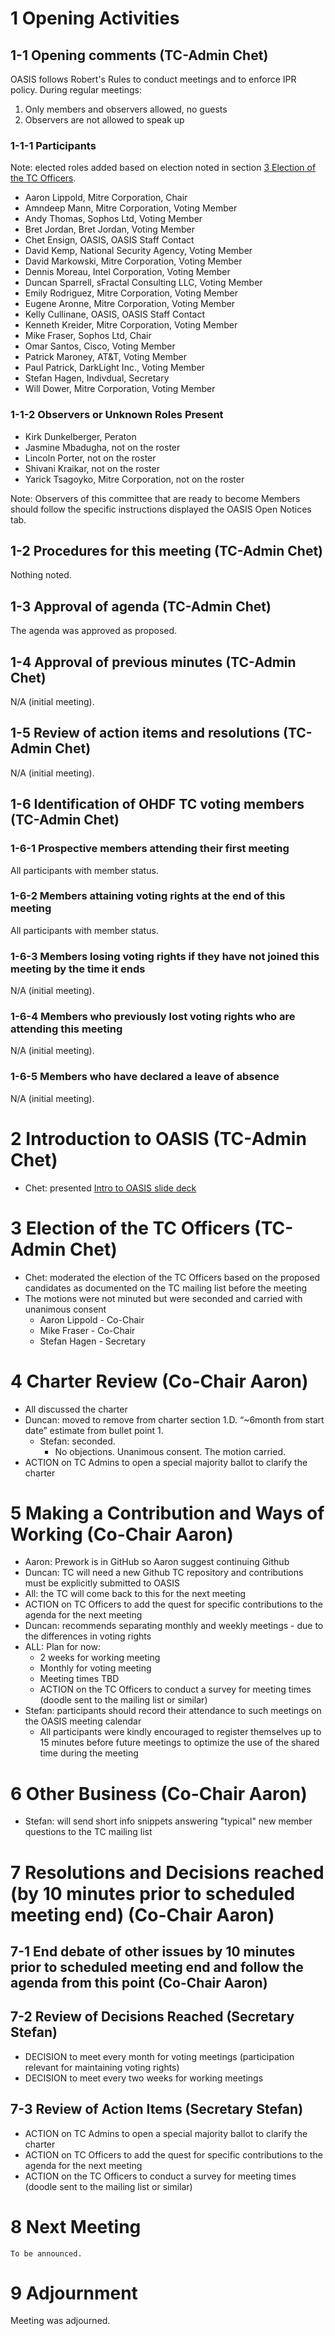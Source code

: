 # 1 Opening Activities

## 1-1 Opening comments (TC-Admin Chet)

OASIS follows Robert's Rules to conduct meetings and to enforce IPR policy. During regular meetings:

1. Only members and observers allowed, no guests
1. Observers are not allowed to speak up

### 1-1-1 Participants

Note: elected roles added based on election noted in section [3 Election of the TC Officers](#3-election-of-the-tc-officers-tc-admin-chet).

* Aaron Lippold, Mitre Corporation, Chair
* Amndeep Mann, Mitre Corporation, Voting Member
* Andy Thomas, Sophos Ltd, Voting Member
* Bret Jordan, Bret Jordan, Voting Member
* Chet Ensign, OASIS, OASIS Staff Contact
* David Kemp, National Security Agency, Voting Member
* David Markowski, Mitre Corporation, Voting Member
* Dennis Moreau, Intel Corporation, Voting Member
* Duncan Sparrell, sFractal Consulting LLC, Voting Member
* Emily Rodriguez, Mitre Corporation, Voting Member
* Eugene Aronne, Mitre Corporation, Voting Member
* Kelly Cullinane, OASIS, OASIS Staff Contact
* Kenneth Kreider, Mitre Corporation, Voting Member
* Mike Fraser, Sophos Ltd, Chair
* Omar Santos, Cisco, Voting Member
* Patrick Maroney, AT&T, Voting Member
* Paul Patrick, DarkLight Inc., Voting Member
* Stefan Hagen, Indivdual, Secretary
* Will Dower, Mitre Corporation, Voting Member

### 1-1-2 Observers or Unknown Roles Present

* Kirk Dunkelberger, Peraton
* Jasmine Mbadugha, not on the roster
* Lincoln Porter, not on the roster
* Shivani Kraikar, not on the roster
* Yarick Tsagoyko, Mitre Corporation, not on the roster

Note: Observers of this committee that are ready to become Members should follow the specific instructions displayed the OASIS Open Notices tab.

## 1-2 Procedures for this meeting (TC-Admin Chet)

Nothing noted.

## 1-3 Approval of agenda (TC-Admin Chet)

The agenda was approved as proposed.

## 1-4 Approval of previous minutes (TC-Admin Chet)

N/A (initial meeting).

## 1-5 Review of action items and resolutions (TC-Admin Chet)

N/A (initial meeting).

## 1-6 Identification of OHDF TC voting members (TC-Admin Chet)

### 1-6-1 Prospective members attending their first meeting

All participants with member status.

### 1-6-2 Members attaining voting rights at the end of this meeting

All participants with member status.

### 1-6-3 Members losing voting rights if they have not joined this meeting by the time it ends

N/A (initial meeting).

### 1-6-4 Members who previously lost voting rights who are attending this meeting

N/A (initial meeting).

### 1-6-5 Members who have declared a leave of absence

N/A (initial meeting).

# 2 Introduction to OASIS (TC-Admin Chet)

* Chet: presented [Intro to OASIS slide deck](https://www.oasis-open.org/committees/download.php/70981/)

# 3 Election of the TC Officers (TC-Admin Chet)

* Chet: moderated the election of the TC Officers based on the proposed candidates as documented on the TC mailing list before the meeting
* The motions were not minuted but were seconded and carried with unanimous consent
  * Aaron Lippold - Co-Chair
  * Mike Fraser - Co-Chair
  * Stefan Hagen - Secretary

# 4 Charter Review (Co-Chair Aaron)

* All discussed the charter
* Duncan: moved to remove from charter section 1.D.  “~6month from start date” estimate from bullet point 1.
  * Stefan: seconded.
  	* No objections. Unanimous consent. The motion carried.
* ACTION on TC Admins to open a special majority ballot to clarify the charter

# 5 Making a Contribution and Ways of Working (Co-Chair Aaron)

* Aaron: Prework is in GitHub so Aaron suggest continuing Github
* Duncan: TC will need a new Github TC repository and contributions must be explicitly submitted to OASIS
* All: the TC will come back to this for the next meeting
* ACTION on TC Officers to add the quest for specific contributions to the agenda for the next meeting 
* Duncan: recommends separating monthly and weekly meetings - due to the differences in voting rights
* ALL: Plan for now: 
  * 2 weeks for working meeting
  * Monthly for voting meeting
  * Meeting times TBD
  * ACTION on the TC Officers to conduct a survey for meeting times (doodle sent to the mailing list or similar)
* Stefan: participants should record their attendance to such meetings on the OASIS meeting calendar
  * All participants were kindly encouraged to register themselves up to 15 minutes before future meetings to optimize the use of the shared time during the meeting

# 6 Other Business (Co-Chair Aaron)

* Stefan: will send short info snippets answering "typical" new member questions to the TC mailing list

# 7 Resolutions and Decisions reached (by 10 minutes prior to scheduled meeting end) (Co-Chair Aaron)

## 7-1 End debate of other issues by 10 minutes prior to scheduled meeting end and follow the agenda from this point (Co-Chair Aaron)

## 7-2 Review of Decisions Reached (Secretary Stefan)

* DECISION to meet every month for voting meetings (participation relevant for maintaining voting rights)
* DECISION to meet every two weeks for working meetings

## 7-3 Review of Action Items (Secretary Stefan)

* ACTION on TC Admins to open a special majority ballot to clarify the charter
* ACTION on TC Officers to add the quest for specific contributions to the agenda for the next meeting
* ACTION on the TC Officers to conduct a survey for meeting times (doodle sent to the mailing list or similar)

# 8 Next Meeting

  ```
  To be announced.
  ```

# 9 Adjournment

Meeting was adjourned.

